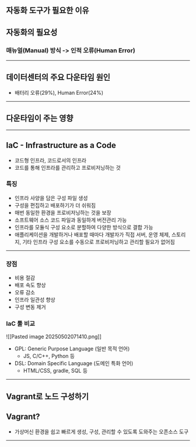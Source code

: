 ## **자동화 도구가 필요한 이유**
## 자동화의 필요성
### 매뉴얼(Manual) 방식 -> 인적 오류(Human Error)
---
## 데이터센터의 주요 다운타임 원인
- 배터리 오류(29%), Human Error(24%)

---
## 다운타임이 주는 영향
---
## IaC - Infrastructure as a Code
- 코드형 인프라, 코드로서의 인프라
- 코드를 통해 인프라를 관리하고 프로비저닝하는 것

### 특징
- 인프라 사양을 담은 구성 파일 생성
- 구성을 편집하고 배포하기가 더 쉬워짐
- 매번 동일한 환경을 프로비저닝하는 것을 보장
- 소프트웨어 소스 코드 파일과 동일하게 버전관리 가능
- 인프라를 모듈식 구성 요소로 분할하여 다양한 방식으로 결합 가능
- 애플리케이션을 개발하거나 배포할 때마다 개발자가 직접 서버, 운영 체제, 스토리지, 기타 인프라 구성 요소를 수동으로 프로비저닝하고 관리할 필요가 없어짐

---
### 장점
- 비용 절감
- 배포 속도 향상
- 오류 감소
- 인프라 일관성 향상
- 구성 변동 제거

### IaC 툴 비교

![[Pasted image 20250502071410.png]]

- GPL: Generic Purpose Language (일반 목적 언어)
	- JS, C/C++, Python 등
- DSL: Domain Specific Language (도메인 특화 언어)
	- HTML/CSS, gradle, SQL 등

---
## **Vagrant로 노드 구성하기**
## Vagrant?
- 가상머신 환경을 쉽고 빠르게 생성, 구성, 관리할 수 있도록 도와주는 오픈소스 도구

---
## 